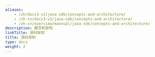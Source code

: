 ```yaml
---
aliases:
    - /zh/docs3-v2/java-sdk/concepts-and-architecture/
    - /zh-cn/docs3-v2/java-sdk/concepts-and-architecture/
    - /zh-cn/overview/mannual/java-sdk/concepts-and-architecture/
description: 概念和架构
linkTitle: 源码架构
title: 源码架构
type: docs
weight: 2
---
```

